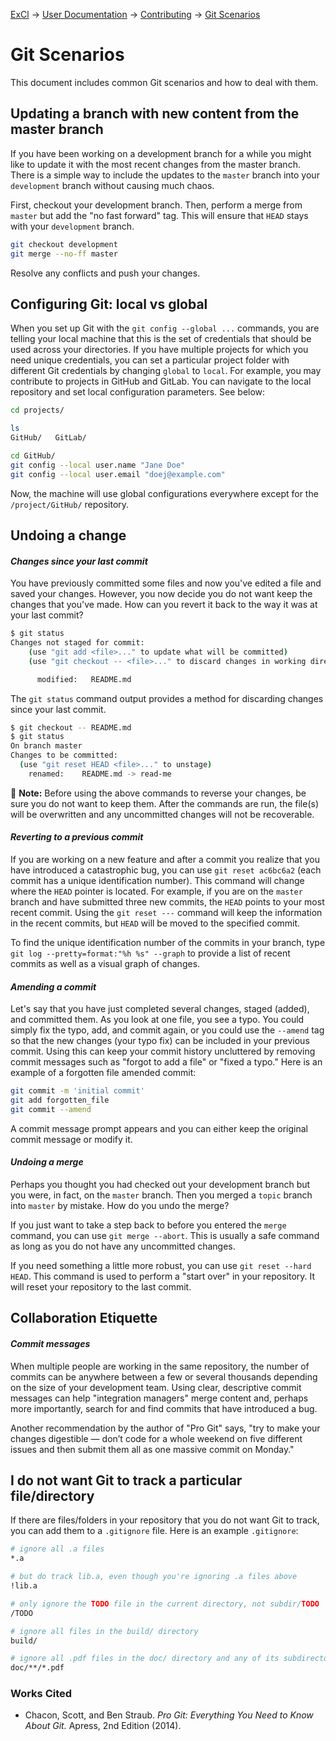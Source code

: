 [ExCl](https://docs.excl.ornl.gov) → [User Documentation](../README.md) → [Contributing](../CONTRIBUTE.md) → [Git Scenarios](git-scenarios.md)

# Git Scenarios

This document includes common Git scenarios and how to deal with them.

## Updating a branch with new content from the master branch

If you have been working on a development branch for a while you might like to update it with the most recent changes from the master branch.
There is a simple way to include the updates to the `master` branch into your `development` branch without causing much chaos.

First, checkout your development branch. Then, perform a merge from `master` but add the "no fast forward" tag. This will ensure that `HEAD` stays with your `development` branch.

```bash
git checkout development
git merge --no-ff master
```

Resolve any conflicts and push your changes.

## Configuring Git: local vs global

When you set up Git with the `git config --global ...` commands, you are telling your local machine that this is the set of credentials that should be used across your directories. If you have multiple projects for which you need unique credentials, you can set a particular project folder with different Git credentials by changing `global` to `local`. For example, you may contribute to projects in GitHub and GitLab. You can navigate to the local repository and set local configuration parameters. See below:

```bash
cd projects/

ls
GitHub/   GitLab/

cd GitHub/
git config --local user.name "Jane Doe"
git config --local user.email "doej@example.com"
```

Now, the machine will use global configurations everywhere except for the `/project/GitHub/` repository.

## Undoing a change

#### _Changes since your last commit_

You have previously committed some files and now you've edited a file and saved your changes. However, you now decide you do not want keep the changes that you've made. How can you revert it back to the way it was at your last commit?

```bash
$ git status
Changes not staged for commit:
    (use "git add <file>..." to update what will be committed)
    (use "git checkout -- <file>..." to discard changes in working directory)

      modified:   README.md
```

The `git status` command output provides a method for discarding changes since your last commit.

```bash
$ git checkout -- README.md
$ git status
On branch master
Changes to be committed:
  (use "git reset HEAD <file>..." to unstage)
    renamed:    README.md -> read-me
```

&#128221; **Note:**  Before using the above commands to reverse your changes, be sure you do not want to keep them. After the commands are run, the file(s) will be overwritten and any uncommitted changes will not be recoverable.

#### _Reverting to a previous commit_

If you are working on a new feature and after a commit you realize that you have introduced a catastrophic bug, you can use `git reset ac6bc6a2` (each commit has a unique identification number). This command will change where the `HEAD` pointer is located. For example, if you are on the `master` branch and have submitted three new commits, the `HEAD` points to your most recent commit. Using the `git reset ---` command will keep the information in the recent commits, but `HEAD` will be moved to the specified commit.

To find the unique identification number of the commits in your branch, type `git log --pretty=format:"%h %s" --graph` to provide a list of recent commits as well as a visual graph of changes.

#### _Amending a commit_

Let's say that you have just completed several changes, staged (added), and committed them. As you look at one file, you see a typo. You could simply fix the typo, add, and commit again, or you could use the `--amend` tag so that the new changes (your typo fix) can be included in your previous commit. Using this can keep your commit history uncluttered by removing commit messages such as "forgot to add a file" or "fixed a typo." Here is an example of a forgotten file amended commit:

```bash
git commit -m 'initial commit'
git add forgotten_file
git commit --amend
```

A commit message prompt appears and you can either keep the original commit message or modify it.

#### _Undoing a merge_

Perhaps you thought you had checked out your development branch but you were, in fact, on the `master` branch. Then you merged a `topic` branch into `master` by mistake. How do you undo the merge?

If you just want to take a step back to before you entered the `merge` command, you can use `git merge --abort`. This is usually a safe command as long as you do not have any uncommitted changes.

If you need something a little more robust, you can use `git reset --hard HEAD`. This command is used to perform a "start over" in your repository. It will reset your repository to the last commit.

## Collaboration Etiquette

#### _Commit messages_

When multiple people are working in the same repository, the number of commits can be anywhere between a few or several thousands depending on the size of your development team. Using clear, descriptive commit messages can help "integration managers" merge content and, perhaps more importantly, search for and find commits that have introduced a bug.

Another recommendation by the author of "Pro Git" says, "try to make your changes digestible — don’t code for a whole weekend on five different issues and then submit them all as one massive commit on Monday."



## I do not want Git to track a particular file/directory

If there are files/folders in your repository that you do not want Git to track, you can add them to a `.gitignore` file. Here is an example `.gitignore`:

```bash
# ignore all .a files
*.a

# but do track lib.a, even though you're ignoring .a files above
!lib.a

# only ignore the TODO file in the current directory, not subdir/TODO
/TODO

# ignore all files in the build/ directory
build/

# ignore all .pdf files in the doc/ directory and any of its subdirectories
doc/**/*.pdf
```


### Works Cited
- Chacon, Scott, and Ben Straub. _Pro Git: Everything You Need to Know About Git._ Apress, 2nd Edition (2014).
